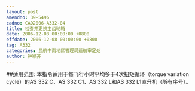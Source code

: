 ```yaml
---
layout: post
amendno: 39-5496
cadno: CAD2006-A332-04
title: 检查并更换主齿轮箱
date: 2006-12-08 00:00:00 +0800
effdate: 2006-12-08 00:00:00 +0800
tag: A332
categories: 民航中南地区管理局适航审定处
author: 钟颖芬
---
```


##适用范围:
本指令适用于每飞行小时平均多于4次扭矩循环（torque variation cycle）的AS 332 C、AS 332 C1、AS 332 L和AS 332 L1直升机（所有序号）。

